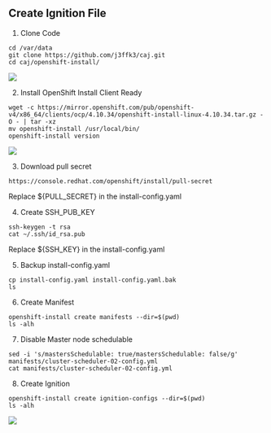 ## Create Ignition File
1. Clone Code
```bash=
cd /var/data
git clone https://github.com/j3ffk3/caj.git
cd caj/openshift-install/
```
![](https://i.imgur.com/khsMHdF.png)


2. Install OpenShift Install Client Ready
```bash=
wget -c https://mirror.openshift.com/pub/openshift-v4/x86_64/clients/ocp/4.10.34/openshift-install-linux-4.10.34.tar.gz -O - | tar -xz
mv openshift-install /usr/local/bin/
openshift-install version
```
![](https://i.imgur.com/emeOJ23.png)

3. Download pull secret
```
https://console.redhat.com/openshift/install/pull-secret
```
Replace ${PULL_SECRET} in the install-config.yaml

4. Create SSH_PUB_KEY
```bash=
ssh-keygen -t rsa
cat ~/.ssh/id_rsa.pub
```
Replace ${SSH_KEY} in the install-config.yaml

5. Backup install-config.yaml
```bash=
cp install-config.yaml install-config.yaml.bak
ls
```

6. Create Manifest
```bash=
openshift-install create manifests --dir=$(pwd)
ls -alh
```

7. Disable Master node schedulable
```bash=
sed -i 's/mastersSchedulable: true/mastersSchedulable: false/g' manifests/cluster-scheduler-02-config.yml
cat manifests/cluster-scheduler-02-config.yml
```

8. Create Ignition
```bash=
openshift-install create ignition-configs --dir=$(pwd)
ls -alh
```
![](https://i.imgur.com/HiK6wkx.png)